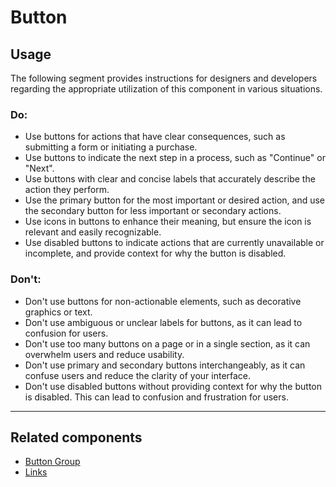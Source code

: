 # Button

<TableOfContents></TableOfContents>

## Usage

The following segment provides instructions for designers and developers regarding the appropriate utilization of this
component in various situations.

### Do:

- Use buttons for actions that have clear consequences, such as submitting a form or initiating a purchase.
- Use buttons to indicate the next step in a process, such as "Continue" or "Next".
- Use buttons with clear and concise labels that accurately describe the action they perform.
- Use the primary button for the most important or desired action, and use the secondary button for less important or
  secondary actions.
- Use icons in buttons to enhance their meaning, but ensure the icon is relevant and easily recognizable.
- Use disabled buttons to indicate actions that are currently unavailable or incomplete, and provide context for why the
  button is disabled.

### Don't:

- Don't use buttons for non-actionable elements, such as decorative graphics or text.
- Don't use ambiguous or unclear labels for buttons, as it can lead to confusion for users.
- Don't use too many buttons on a page or in a single section, as it can overwhelm users and reduce usability.
- Don't use primary and secondary buttons interchangeably, as it can confuse users and reduce the clarity of your
  interface.
- Don't use disabled buttons without providing context for why the button is disabled. This can lead to confusion and
  frustration for users.

---

## Related components

- [Button Group](components/button-group)
- [Links](components/link)
